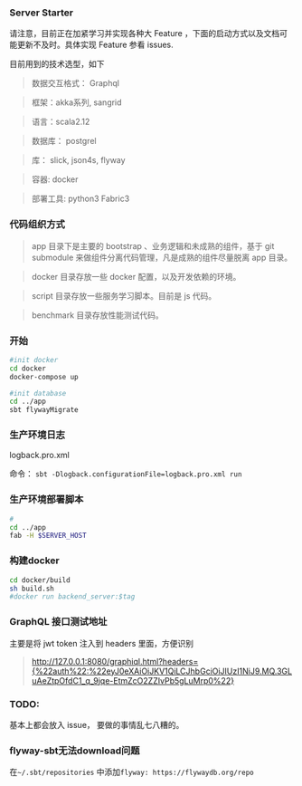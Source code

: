 ### Server Starter
请注意，目前正在加紧学习并实现各种大 Feature ，下面的启动方式以及文档可能更新不及时。具体实现 Feature 参看 issues.

目前用到的技术选型，如下
> 数据交互格式： Graphql

> 框架：akka系列, sangrid

> 语言：scala2.12

> 数据库： postgrel

> 库： slick, json4s, flyway

> 容器: docker

> 部署工具: python3 Fabric3

### 代码组织方式

> app 目录下是主要的 bootstrap 、业务逻辑和未成熟的组件，基于 git submodule 来做组件分离代码管理，凡是成熟的组件尽量脱离 app 目录。

> docker 目录存放一些 docker 配置，以及开发依赖的环境。

> script 目录存放一些服务学习脚本。目前是 js 代码。

> benchmark 目录存放性能测试代码。

### 开始
```sh
#init docker
cd docker
docker-compose up

#init database
cd ../app
sbt flywayMigrate

```

### 生产环境日志
logback.pro.xml

命令： `sbt -Dlogback.configurationFile=logback.pro.xml run `

### 生产环境部署脚本
```sh
#
cd ../app
fab -H $SERVER_HOST
```
### 构建docker

```sh
cd docker/build
sh build.sh
#docker run backend_server:$tag
```

### GraphQL 接口测试地址
主要是将 jwt token 注入到 headers 里面，方便识别
> http://127.0.0.1:8080/graphiql.html?headers={%22auth%22:%22eyJ0eXAiOiJKV1QiLCJhbGciOiJIUzI1NiJ9.MQ.3GLuAeZtpOfdC1_q_9jqe-EtmZcO2ZZIvPb5gLuMrp0%22}

### TODO:
基本上都会放入 issue， 要做的事情乱七八糟的。


### flyway-sbt无法download问题

在`~/.sbt/repositories` 中添加`flyway: https://flywaydb.org/repo`
